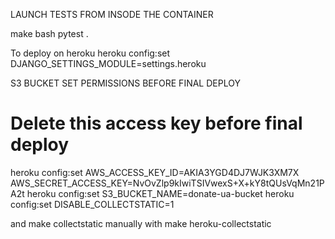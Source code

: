 LAUNCH TESTS FROM INSODE THE CONTAINER

make bash
pytest .


To deploy on heroku
heroku config:set DJANGO_SETTINGS_MODULE=settings.heroku


S3 BUCKET SET PERMISSIONS BEFORE FINAL DEPLOY

# Delete this access key before final deploy
heroku config:set AWS_ACCESS_KEY_ID=AKIA3YGD4DJ7WJK3XM7X AWS_SECRET_ACCESS_KEY=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
heroku config:set S3_BUCKET_NAME=donate-ua-bucket
heroku config:set DISABLE_COLLECTSTATIC=1

and make collectstatic manually with make heroku-collectstatic
